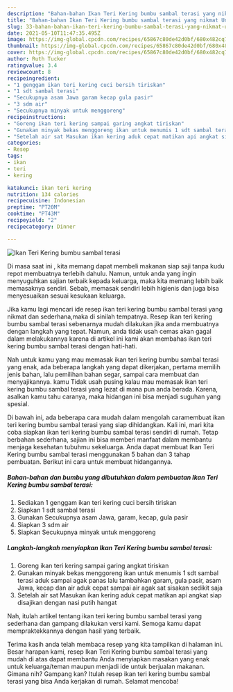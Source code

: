 ```yaml
---
description: "Bahan-bahan Ikan Teri Kering bumbu sambal terasi yang nikmat Untuk Jualan"
title: "Bahan-bahan Ikan Teri Kering bumbu sambal terasi yang nikmat Untuk Jualan"
slug: 33-bahan-bahan-ikan-teri-kering-bumbu-sambal-terasi-yang-nikmat-untuk-jualan
date: 2021-05-10T11:47:35.495Z
image: https://img-global.cpcdn.com/recipes/65867c80de42d0bf/680x482cq70/ikan-teri-kering-bumbu-sambal-terasi-foto-resep-utama.jpg
thumbnail: https://img-global.cpcdn.com/recipes/65867c80de42d0bf/680x482cq70/ikan-teri-kering-bumbu-sambal-terasi-foto-resep-utama.jpg
cover: https://img-global.cpcdn.com/recipes/65867c80de42d0bf/680x482cq70/ikan-teri-kering-bumbu-sambal-terasi-foto-resep-utama.jpg
author: Ruth Tucker
ratingvalue: 3.4
reviewcount: 8
recipeingredient:
- "1 genggam ikan teri kering cuci bersih tiriskan"
- "1 sdt sambal terasi"
- "Secukupnya asam Jawa garam kecap gula pasir"
- "3 sdm air"
- "Secukupnya minyak untuk menggoreng"
recipeinstructions:
- "Goreng ikan teri kering sampai garing angkat tiriskan"
- "Gunakan minyak bekas menggoreng ikan untuk menumis 1 sdt sambal terasi aduk sampai agak panas lalu tambahkan garam, gula pasir, asam Jawa, kecap dan air aduk cepat sampai air agak sat sisakan sedikit saja"
- "Setelah air sat Masukan ikan kering aduk cepat matikan api angkat siap disajikan dengan nasi putih hangat"
categories:
- Resep
tags:
- ikan
- teri
- kering

katakunci: ikan teri kering 
nutrition: 134 calories
recipecuisine: Indonesian
preptime: "PT20M"
cooktime: "PT43M"
recipeyield: "2"
recipecategory: Dinner

---
```



![Ikan Teri Kering bumbu sambal terasi](https://img-global.cpcdn.com/recipes/65867c80de42d0bf/680x482cq70/ikan-teri-kering-bumbu-sambal-terasi-foto-resep-utama.jpg)

Di masa  saat ini , kita memang dapat membeli makanan siap saji tanpa kudu repot membuatnya terlebih dahulu. Namun, untuk anda yang ingin menyuguhkan sajian terbaik kepada keluarga, maka kita memang lebih baik memasaknya sendiri. Sebab, memasak sendiri lebih higienis dan juga bisa menyesuaikan sesuai kesukaan keluarga.

Jika kamu lagi mencari ide resep ikan teri kering bumbu sambal terasi yang nikmat dan sederhana,maka di sinilah tempatnya. Resep ikan teri kering bumbu sambal terasi  sebenarnya mudah dilakukan jika anda membuatnya dengan langkah yang tepat. Namun, anda tidak usah cemas akan gagal dalam melakukannya 
karena di artikel ini kami akan membahas ikan teri kering bumbu sambal terasi dengan hati-hati.  



Nah untuk kamu yang mau memasak ikan teri kering bumbu sambal terasi yang enak, ada beberapa langkah yang dapat dikerjakan, pertama memilih jenis bahan, lalu pemilihan bahan segar, sampai cara membuat dan menyajikannya. kamu Tidak usah pusing kalau mau memasak ikan teri kering bumbu sambal terasi yang lezat di mana pun anda berada. Karena, asalkan kamu  tahu caranya, maka hidangan ini bisa menjadi suguhan yang spesial.

Di bawah ini, ada beberapa cara mudah dalam mengolah caramembuat ikan teri kering bumbu sambal terasi yang siap dihidangkan. Kali ini, mari kita coba siapkan ikan teri kering bumbu sambal terasi sendiri di rumah. Tetap berbahan sederhana, sajian ini bisa memberi manfaat dalam membantu menjaga kesehatan tubuhmu sekeluarga. Anda dapat membuat Ikan Teri Kering bumbu sambal terasi menggunakan 5 bahan dan 3 tahap pembuatan. Berikut ini cara untuk membuat hidangannya.

<!--inarticleads1-->

##### Bahan-bahan dan bumbu yang dibutuhkan dalam pembuatan Ikan Teri Kering bumbu sambal terasi:

1. Sediakan 1 genggam ikan teri kering cuci bersih tiriskan
1. Siapkan 1 sdt sambal terasi
1. Gunakan Secukupnya asam Jawa, garam, kecap, gula pasir
1. Siapkan 3 sdm air
1. Siapkan Secukupnya minyak untuk menggoreng




<!--inarticleads2-->

##### Langkah-langkah menyiapkan Ikan Teri Kering bumbu sambal terasi:

1. Goreng ikan teri kering sampai garing angkat tiriskan
1. Gunakan minyak bekas menggoreng ikan untuk menumis 1 sdt sambal terasi aduk sampai agak panas lalu tambahkan garam, gula pasir, asam Jawa, kecap dan air aduk cepat sampai air agak sat sisakan sedikit saja
1. Setelah air sat Masukan ikan kering aduk cepat matikan api angkat siap disajikan dengan nasi putih hangat




Nah, itulah artikel tentang  ikan teri kering bumbu sambal terasi  yang sederhana dan gampang dilakukan versi kami. Semoga kamu dapat mempraktekkannya dengan hasil yang terbaik. 

Terima kasih anda telah membaca resep yang kita tampilkan di halaman ini. Besar harapan kami, resep  Ikan Teri Kering bumbu sambal terasi yang mudah di atas dapat membantu Anda menyiapkan masakan yang enak untuk keluarga/teman maupun menjadi ide untuk berjualan makanan. Gimana nih? Gampang kan? Itulah resep ikan teri kering bumbu sambal terasi yang bisa Anda kerjakan di rumah. Selamat mencoba!

